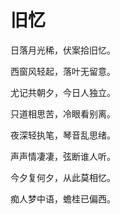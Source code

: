 # 旧忆

日落月光稀，伏案拾旧忆。

西窗风轻起，落叶无留意。

尤记共朝夕，今日人独立。

只道相思苦，冷眼看别离。

夜深轻执笔，琴音乱思绪。

声声情凄凄，弦断谁人听。

今夕复何夕，从此莫相忆。

痴人梦中语，蟾桂已偏西。